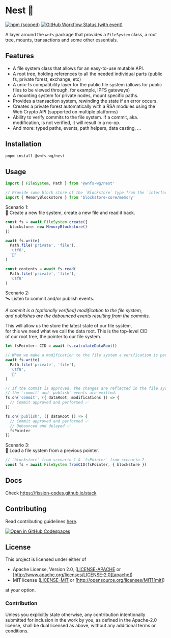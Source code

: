 # Nest 🪺

[![npm (scoped)](https://img.shields.io/npm/v/%40fission-codes/eslint-config)](https://www.npmjs.com/package/@fission-codes/eslint-config)
[![GitHub Workflow Status (with event)](https://img.shields.io/github/actions/workflow/status/fission-codes/stack/eslint-config.yml)](https://github.com/fission-codes/stack/actions/workflows/eslint-config.yml)

A layer around the `wnfs` package that provides a `FileSystem` class, a root tree, mounts, transactions and some other essentials.

## Features

- A file system class that allows for an easy-to-use mutable API.
- A root tree, holding references to all the needed individual parts (public fs, private forest, exchange, etc)
- A unix-fs compatibility layer for the public file system (allows for public files to be viewed through, for example, IPFS gateways)
- A mounting system for private nodes, mount specific paths.
- Provides a transaction system, rewinding the state if an error occurs.
- Creates a private forest automatically with a RSA modules using the Web Crypto API (supported on multiple platforms)
- Ability to verify commits to the file system. If a commit, aka. modification, is not verified, it will result in a no-op.
- And more: typed paths, events, path helpers, data casting, …

## Installation

```bash
pnpm install @wnfs-wg/nest
```

## Usage

```ts
import { FileSystem, Path } from '@wnfs-wg/nest'

// Provide some block store of the `Blockstore` type from the `interface-blockstore` package
import { MemoryBlockstore } from 'blockstore-core/memory'
```

Scenario 1:<br />
🚀 Create a new file system, create a new file and read it back.

```ts
const fs = await FileSystem.create({
  blockstore: new MemoryBlockstore()
})

await fs.write(
  Path.file('private', 'file'),
  'utf8',
  '🪺'
)

const contents = await fs.read(
  Path.file('private', 'file'),
  'utf8'
)
```

Scenario 2:<br />
🛰️ Listen to commit and/or publish events.

_A commit is a (optionally verified) modification to the file system,<br />
and publishes are the debounced events resulting from the commits._

This will allow us the store the latest state of our file system,<br />
for this we need what we call the data root. This is the top-level CID<br />
of our root tree, the pointer to our file system.

```ts
let fsPointer: CID = await fs.calculateDataRoot()

// When we make a modification to the file system a verification is performed.
await fs.write(
  Path.file('private', 'file'),
  'utf8',
  '🪺'
)

// If the commit is approved, the changes are reflected in the file system and
// the `commit` and `publish` events are emitted.
fs.on('commit', ({ dataRoot, modifications }) => {
  // Commit approved and performed ✅
})

fs.on('publish', ({ dataRoot }) => {
  // Commit approved and performed ✅
  // Debounced and delayed ✅
  fsPointer
})
```

Scenario 3:<br />
🧳 Load a file system from a previous pointer.

```ts
// `blockstore` from scenario 1 & `fsPointer` from scenario 2
const fs = await FileSystem.fromCID(fsPointer, { blockstore })
```

## Docs

Check <https://fission-codes.github.io/stack>

## Contributing

Read contributing guidelines [here](../../.github/CONTRIBUTING.md).

[![Open in GitHub Codespaces](https://github.com/codespaces/badge.svg)](https://codespaces.new/@wnfs-wg/nest)

## License

This project is licensed under either of

- Apache License, Version 2.0, ([LICENSE-APACHE](../../LICENSE-APACHE) or
  [http://www.apache.org/licenses/LICENSE-2.0][apache])
- MIT license ([LICENSE-MIT](../../LICENSE-MIT) or
  [http://opensource.org/licenses/MIT][mit])

at your option.

### Contribution

Unless you explicitly state otherwise, any contribution intentionally
submitted for inclusion in the work by you, as defined in the Apache-2.0
license, shall be dual licensed as above, without any additional terms or
conditions.

[apache]: https://www.apache.org/licenses/LICENSE-2.0
[mit]: http://opensource.org/licenses/MIT
